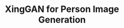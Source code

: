 ---
title: "XingGAN for Person Image Generation"
year: 2020
pdf_url: "https://arxiv.org/pdf/2007.09278.pdf"
category: "vision"
author_list: "Hao Tang, Song Bai, Li Zhang, Philip H.S. Torr, Nicu Sebe"
grant: ""
pub_in: "European Conference on Computer Vision 2020"
img_path: "3dgnn.png"
code_url: "fudan-cv-lab.github.com"
---